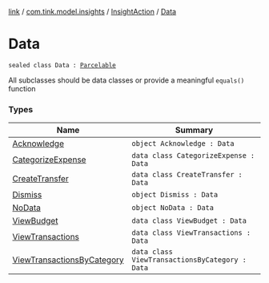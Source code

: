 [link](../../../index.md) / [com.tink.model.insights](../../index.md) / [InsightAction](../index.md) / [Data](./index.md)

# Data

`sealed class Data : `[`Parcelable`](https://developer.android.com/reference/android/os/Parcelable.html)

All subclasses should be data classes or provide a meaningful `equals()` function

### Types

| Name | Summary |
|---|---|
| [Acknowledge](-acknowledge.md) | `object Acknowledge : Data` |
| [CategorizeExpense](-categorize-expense/index.md) | `data class CategorizeExpense : Data` |
| [CreateTransfer](-create-transfer/index.md) | `data class CreateTransfer : Data` |
| [Dismiss](-dismiss.md) | `object Dismiss : Data` |
| [NoData](-no-data.md) | `object NoData : Data` |
| [ViewBudget](-view-budget/index.md) | `data class ViewBudget : Data` |
| [ViewTransactions](-view-transactions/index.md) | `data class ViewTransactions : Data` |
| [ViewTransactionsByCategory](-view-transactions-by-category/index.md) | `data class ViewTransactionsByCategory : Data` |

